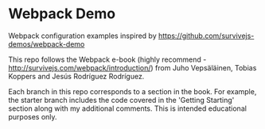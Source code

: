 # Webpack Demo
Webpack configuration examples inspired by https://github.com/survivejs-demos/webpack-demo

This repo follows the Webpack e-book (highly recommend - http://survivejs.com/webpack/introduction/) from Juho Vepsäläinen, Tobias Koppers and Jesús Rodríguez Rodríguez. 

Each branch in this repo corresponds to a section in the book. For example, the starter branch includes the code covered in the 'Getting Starting' section along with my additional comments. This is intended educational purposes only.